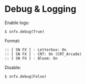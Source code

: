 # Debug & Logging

Enable logs:
```renpy
$ snfx.debug(True)
```
Format:
```
:: [ SN FX ] - Letterbox: On
:: [ SN FX ] - CRT: On (CRT_Arcade)
:: [ SN FX ] - Bloom: On
```
Disable:
```renpy
$ snfx.debug(False)
```
